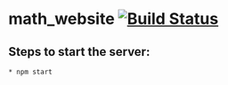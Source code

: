 # math_website [![Build Status](https://travis-ci.com/Dhroov7/math_website.svg?branch=master)](https://travis-ci.com/Dhroov7/math_website)

## Steps to start the server:
```
* npm start
```
